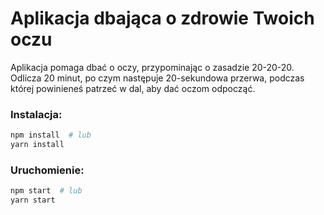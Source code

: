 # Aplikacja dbająca o zdrowie Twoich oczu

Aplikacja pomaga dbać o oczy, przypominając o zasadzie 20-20-20. Odlicza 20 minut, po czym następuje 20-sekundowa przerwa, podczas której powinieneś patrzeć w dal, aby dać oczom odpocząć.

### Instalacja:
```sh
npm install  # lub
yarn install
```
### Uruchomienie:
```sh
npm start  # lub
yarn start
```
